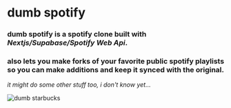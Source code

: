 # dumb spotify

### dumb spotify is a spotify clone built with _Nextjs/Supabase/Spotify Web Api_.

### also lets you make forks of your favorite public spotify playlists so you can make additions and keep it synced with the original.

_it might do some other stuff too, i don't know yet..._

![dumb starbucks](https://static.independent.co.uk/s3fs-public/thumbnails/image/2014/02/11/10/starbucks-fielder-youtube.jpg?width=982&height=726&auto=webp&quality=75)
